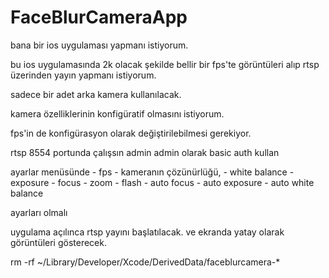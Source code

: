 # FaceBlurCameraApp



bana bir ios uygulaması yapmanı istiyorum.

bu ios uygulamasında 2k olacak şekilde bellir bir fps'te görüntüleri alıp rtsp üzerinden yayın yapmanı istiyorum.

sadece bir adet arka kamera kullanılacak.

kamera özelliklerinin konfigüratif olmasını istiyorum.

fps'in de konfigürasyon olarak değiştirilebilmesi gerekiyor.

rtsp 8554 portunda çalışsın admin admin olarak basic auth kullan

ayarlar menüsünde 
    - fps
    - kameranın çözünürlüğü,
    - white balance
    - exposure
    - focus
    - zoom
    - flash
    - auto focus
    - auto exposure
    - auto white balance

ayarları olmalı

uygulama açılınca rtsp yayını başlatılacak. ve ekranda yatay olarak görüntüleri gösterecek.



rm -rf ~/Library/Developer/Xcode/DerivedData/faceblurcamera-*